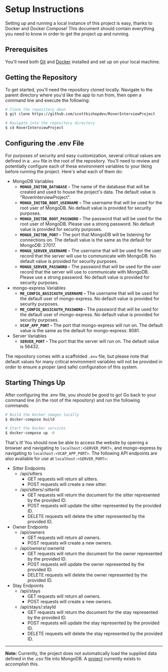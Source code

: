 # Setup Instructions
Setting up and running a local instance of this project is easy, thanks to Docker and Docker Compose! This document should contain everything you need to know in order to get the project up and running.

## Prerequisites
You'll need both [Git](https://git-scm.com/) and [Docker](https://www.docker.com/) installed and set up on your local machine.

## Getting the Repository
To get started, you'll need the repository cloned locally. Navigate to the parent directory where you'd like the app to run from, then open a command line and execute the following:
```bash
# Clone the repository down
$ git clone https://github.com/scottbishopdev/RoverInterviewProject

# Navigate into the repository directory
$ cd RoverInterviewProject
```

## Configuring the .env File
For purposes of security and easy customization, several critical values are defined in a `.env` file in the root of the repository. You'll need to review and potentially configure each of these environment variables to your liking before running the project. Here's what each of them do:
* MongoDB Variables
    * **`MONGO_INITDB_DATABASE` -** The name of the database that will be created and used to house the project's data. The default value is "RoverInterviewProject".
    * **`MONGO_INITDB_ROOT_USERNAME` -** The username that will be used for the root user of MongoDB. No default value is provided for security purposes.
    * **`MONGO_INITDB_ROOT_PASSWORD` -** The password that will be used for the root user of MongoDB. Please use a strong password. No default value is provided for security purposes.
    * **`MONGO_INITDB_PORT` -** The port that MongoDB will be listening for connections on. The default value is the same as the default for MongoDB: 27017.
    * **`MONGO_SERVER_USERNAME` -** The username that will be used for the user record that the server will use to communicate with MongoDB. No default value is provided for security purposes.
    * **`MONGO_SERVER_PASSWORD` -** The password that will be used for the user record that the server will use to communicate with MongoDB. Please use a strong password. No default value is provided for security purposes.
* mongo-express Variables
    * **`ME_CONFIG_BASICAUTH_USERNAME` -** The username that will be used for the default user of mongo-express. No default value is provided for security purposes.
    * **`ME_CONFIG_BASICAUTH_PASSWORD` -** The password that will be used for the default user of mongo-express. No default value is provided for security purposes.
    * **`VCAP_APP_PORT` -** The port that mongo-express will run on. The default value is the same as the default for mongo-express: 8081.
* Server Variables
    * **`SERVER_PORT` -** The port that the server will run on. The default value is 56432.

The repository comes with a scaffolded `.env` file, but please note that default values for many critical environment variables will not be provided in order to ensure a proper (and safe) configuration of this system.

## Starting Things Up
After configuring the .env file, you should be good to go! Go back to your command line (in the root of the repository) and run the following commands:
``` bash
# Build the Docker images locally
$ docker-compose build

# Start the Docker services
$ docker-compose up -d
```

That's it! You should now be able to access the website by opening a browser and navigating to `localhost:<SERVER_PORT>`, and mongo-express by navigating to `localhost:<VCAP_APP_PORT>`. The following API endpoints are also available for use at `localhost:<SERVER_PORT>`:

* Sitter Endpoints
    * /api/sitters
        * GET requests will return all sitters.
        * POST requests will create a new sitter.
    * /api/sitters/:sitterId
        * GET requests will return the document for the sitter represented by the provided ID.
        * POST requests will update the sitter represented by the provided ID.
        * DELETE requests will delete the sitter represented by the provided ID.
* Owner Endpoints
    * /api/owners
        * GET requests will return all owners.
        * POST requests will create a new owners.
    * /api/owners/:ownerId
        * GET requests will return the document for the owner represented by the provided ID.
        * POST requests will update the owner represented by the provided ID.
        * DELETE requests will delete the owner represented by the provided ID.
* Stay Endpoints
    * /api/stays
        * GET requests will return all owners.
        * POST requests will create a new owners.
    * /api/stays/:stayId
        * GET requests will return the document for the stay represented by the provided ID.
        * POST requests will update the stay represented by the provided ID.
        * DELETE requests will delete the stay represented by the provided ID.

---

**Note:** Currently, the project does not automatically load the supplied data defined in the .csv file into MongoDB. A [project](https://github.com/scottbishopdev/RoverInterviewProject/projects/4) currently exists to accomplish this.
